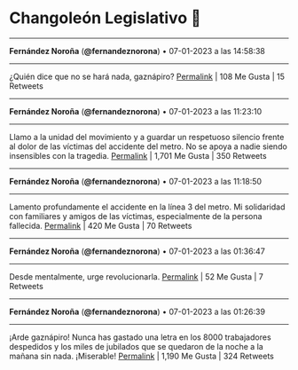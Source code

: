 # Changoleón Legislativo 🙈
*****
**Fernández Noroña** (**@fernandeznorona**) • 07-01-2023 a las 14:58:38
*****
¿Quién dice que no se hará nada, gaznápiro?
[Permalink](https://twitter.com/fernandeznorona/status/1611859884479225856) | 108 Me Gusta | 15 Retweets
*****
**Fernández Noroña** (**@fernandeznorona**) • 07-01-2023 a las 11:23:10
*****
Llamo a la unidad del movimiento y a guardar un respetuoso silencio frente al dolor de las víctimas del accidente del metro. No se apoya a nadie siendo insensibles con la tragedia.
[Permalink](https://twitter.com/fernandeznorona/status/1611805662287200257) | 1,701 Me Gusta | 350 Retweets
*****
**Fernández Noroña** (**@fernandeznorona**) • 07-01-2023 a las 11:18:50
*****
Lamento profundamente el accidente en la línea 3 del metro. Mi solidaridad con familiares y amigos de las víctimas, especialmente de la persona fallecida.
[Permalink](https://twitter.com/fernandeznorona/status/1611804570753048576) | 420 Me Gusta | 70 Retweets
*****
**Fernández Noroña** (**@fernandeznorona**) • 07-01-2023 a las 01:36:47
*****
Desde mentalmente, urge revolucionarla.
[Permalink](https://twitter.com/fernandeznorona/status/1611658093653364737) | 52 Me Gusta | 7 Retweets
*****
**Fernández Noroña** (**@fernandeznorona**) • 07-01-2023 a las 01:26:39
*****
¡Arde gaznápiro! Nunca has gastado una letra en los 8000 trabajadores despedidos y los miles de jubilados que se quedaron de la noche a la mañana sin nada. ¡Miserable!
[Permalink](https://twitter.com/fernandeznorona/status/1611655544485412866) | 1,190 Me Gusta | 324 Retweets